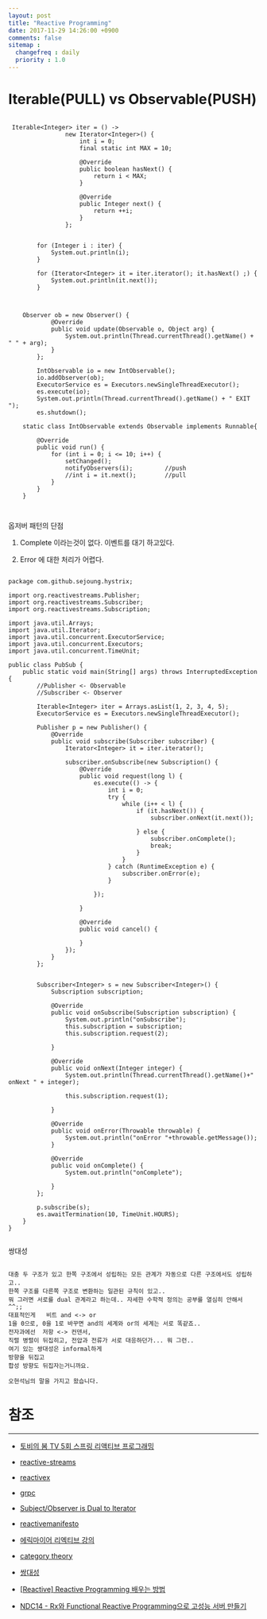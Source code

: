 ```yaml
---
layout: post
title: "Reactive Programming"
date: 2017-11-29 14:26:00 +0900
comments: false
sitemap :
  changefreq : daily
  priority : 1.0
---
```


# Iterable(PULL) vs Observable(PUSH)




```

 Iterable<Integer> iter = () ->
                new Iterator<Integer>() {
                    int i = 0;
                    final static int MAX = 10;

                    @Override
                    public boolean hasNext() {
                        return i < MAX;
                    }

                    @Override
                    public Integer next() {
                        return ++i;
                    }
                };


        for (Integer i : iter) {
            System.out.println(i);
        }

        for (Iterator<Integer> it = iter.iterator(); it.hasNext() ;) {
            System.out.println(it.next());
        }


```

```

	Observer ob = new Observer() {
            @Override
            public void update(Observable o, Object arg) {
                System.out.println(Thread.currentThread().getName() + " " + arg);
            }
        };

        IntObservable io = new IntObservable();
        io.addObserver(ob);
        ExecutorService es = Executors.newSingleThreadExecutor();
        es.execute(io);
        System.out.println(Thread.currentThread().getName() + " EXIT ");
        es.shutdown();
		
	static class IntObservable extends Observable implements Runnable{

        @Override
        public void run() {
            for (int i = 0; i <= 10; i++) {
                setChanged();
                notifyObservers(i); 		//push
				//int i = it.next();        //pull
            }
        }
    }
	
	
```

옵저버 패턴의 단점


1. Complete 이라는것이 없다. 이벤트를 대기 하고있다.


2. Error 에 대한 처리가 어렵다.

```

package com.github.sejoung.hystrix;

import org.reactivestreams.Publisher;
import org.reactivestreams.Subscriber;
import org.reactivestreams.Subscription;

import java.util.Arrays;
import java.util.Iterator;
import java.util.concurrent.ExecutorService;
import java.util.concurrent.Executors;
import java.util.concurrent.TimeUnit;

public class PubSub {
    public static void main(String[] args) throws InterruptedException {
        //Publisher <- Observable
        //Subscriber <- Observer

        Iterable<Integer> iter = Arrays.asList(1, 2, 3, 4, 5);
        ExecutorService es = Executors.newSingleThreadExecutor();

        Publisher p = new Publisher() {
            @Override
            public void subscribe(Subscriber subscriber) {
                Iterator<Integer> it = iter.iterator();

                subscriber.onSubscribe(new Subscription() {
                    @Override
                    public void request(long l) {
                        es.execute(() -> {
                            int i = 0;
                            try {
                                while (i++ < l) {
                                    if (it.hasNext()) {
                                        subscriber.onNext(it.next());

                                    } else {
                                        subscriber.onComplete();
                                        break;
                                    }
                                }
                            } catch (RuntimeException e) {
                                subscriber.onError(e);
                            }

                        });

                    }

                    @Override
                    public void cancel() {

                    }
                });
            }
        };


        Subscriber<Integer> s = new Subscriber<Integer>() {
            Subscription subscription;

            @Override
            public void onSubscribe(Subscription subscription) {
                System.out.println("onSubscribe");
                this.subscription = subscription;
                this.subscription.request(2);

            }

            @Override
            public void onNext(Integer integer) {
                System.out.println(Thread.currentThread().getName()+" onNext " + integer);

                this.subscription.request(1);

            }

            @Override
            public void onError(Throwable throwable) {
                System.out.println("onError "+throwable.getMessage());
            }

            @Override
            public void onComplete() {
                System.out.println("onComplete");

            }
        };

        p.subscribe(s);
        es.awaitTermination(10, TimeUnit.HOURS);
    }
}


```

쌍대성

```

대충 두 구조가 있고 한쪽 구조에서 성립하는 모든 관계가 자동으로 다른 구조에서도 성립하고..
한쪽 구조를 다른쪽 구조로 변환하는 일관된 규칙이 있고..
뭐 그러면 서로를 dual 관계라고 하는데.. 자세한 수학적 정의는 공부를 열심히 안해서 ^^;;
대표적인게   비트 and <-> or
1을 0으로, 0을 1로 바꾸면 and의 세계와 or의 세계는 서로 똑같죠..
전자과에선  저항 <-> 컨덴서,
직렬 병렬이 뒤집히고, 전압과 전류가 서로 대응하던가... 뭐 그런..
여기 있는 쌍대성은 informal하게
방향을 뒤집고
합성 방향도 뒤집자는거니까요.

오현석님의 말을 가지고 왔습니다.

```


# 참조 
-----

* [토비의 봄 TV 5회 스프링 리액티브 프로그래밍](https://www.youtube.com/watch?v=8fenTR3KOJo)

* [reactive-streams](http://www.reactive-streams.org/)

* [reactivex](http://reactivex.io/)

* [grpc](https://grpc.io/)

* [Subject/Observer is Dual to Iterator](http://csl.stanford.edu/~christos/pldi2010.fit/meijer.duality.pdf)

* [reactivemanifesto](https://www.reactivemanifesto.org/)

* [에릭마이어 리엑티브 강의](https://channel9.msdn.com/Events/Lang-NEXT/Lang-NEXT-2014/Keynote-Duality)

* [category theory](https://en.wikipedia.org/wiki/Dual_(category_theory))

* [쌍대성](http://www.wikiwand.com/ko/%EC%8C%8D%EB%8C%80%EC%84%B1)

* [[Reactive] Reactive Programming 배우는 방법](http://mobicon.tistory.com/m/467)

* [NDC14 - Rx와 Functional Reactive Programming으로 고성능 서버 만들기](https://www.slideshare.net/jongwookkim/ndc14-rx-functional-reactive-programming)
